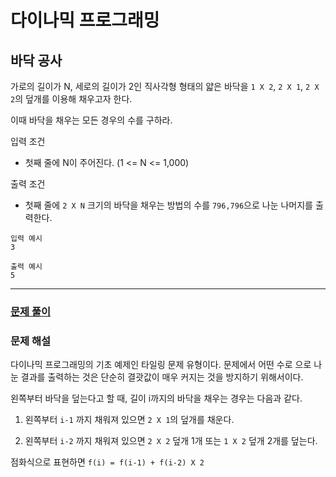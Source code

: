 # 다이나믹 프로그래밍

## 바닥 공사

가로의 길이가 N, 세로의 길이가 2인 직사각형 형태의 얇은 바닥을 `1 X 2`, `2 X 1`, `2 X 2`의 덮개를 이용해 채우고자 한다.

이때 바닥을 채우는 모든 경우의 수를 구하라.

입력 조건

- 첫째 줄에 N이 주어진다. (1 <= N <= 1,000)

출력 조건

- 첫째 줄에 `2 X N` 크기의 바닥을 채우는 방법의 수를 `796,796`으로 나눈 나머지를 출력한다.

```
입력 예시
3
```

```
출력 예시
5
```

---

### [문제 풀이](./7-3.py)

### 문제 해설

다이나믹 프로그래밍의 기초 예제인 타일링 문제 유형이다. 문제에서 어떤 수로 으로 나눈 결과를 출력하는 것은 단순히 결괏값이 매우 커지는 것을 방지하기 위해서이다.

왼쪽부터 바닥을 덮는다고 할 때, 길이 i까지의 바닥을 채우는 경우는 다음과 같다.

1. 왼쪽부터 `i-1` 까지 채워져 있으면 `2 X 1`의 덮개를 채운다.

2. 왼쪽부터 `i-2` 까지 채워져 있으면 `2 X 2` 덮개 1개 또는 `1 X 2` 덮개 2개를 덮는다.

점화식으로 표현하면 `f(i) = f(i-1) + f(i-2) X 2`
